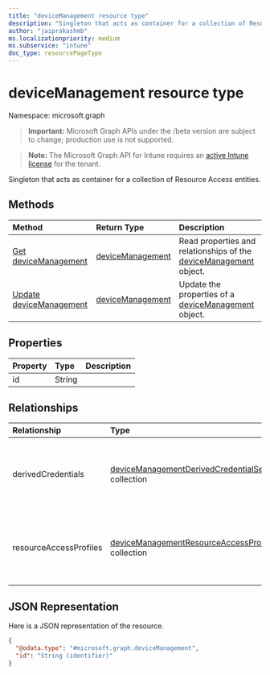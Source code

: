 ```yaml
---
title: "deviceManagement resource type"
description: "Singleton that acts as container for a collection of Resource Access entities."
author: "jaiprakashmb"
ms.localizationpriority: medium
ms.subservice: "intune"
doc_type: resourcePageType
---
```


# deviceManagement resource type

Namespace: microsoft.graph
> **Important:** Microsoft Graph APIs under the /beta version are subject to change; production use is not supported.

> **Note:** The Microsoft Graph API for Intune requires an [active Intune license](https://go.microsoft.com/fwlink/?linkid=839381) for the tenant.


Singleton that acts as container for a collection of Resource Access entities.

## Methods
|Method|Return Type|Description|
|:---|:---|:---|
|[Get deviceManagement](../api/intune-rapolicy-devicemanagement-get.md)|[deviceManagement](../resources/intune-rapolicy-devicemanagement.md)|Read properties and relationships of the [deviceManagement](../resources/intune-rapolicy-devicemanagement.md) object.|
|[Update deviceManagement](../api/intune-rapolicy-devicemanagement-update.md)|[deviceManagement](../resources/intune-rapolicy-devicemanagement.md)|Update the properties of a [deviceManagement](../resources/intune-rapolicy-devicemanagement.md) object.|

## Properties
|Property|Type|Description|
|:---|:---|:---|
|id|String||

## Relationships
|Relationship|Type|Description|
|:---|:---|:---|
|derivedCredentials|[deviceManagementDerivedCredentialSettings](../resources/intune-rapolicy-devicemanagementderivedcredentialsettings.md) collection|Collection of Derived credential settings associated with account.|
|resourceAccessProfiles|[deviceManagementResourceAccessProfileBase](../resources/intune-rapolicy-devicemanagementresourceaccessprofilebase.md) collection|Collection of resource access settings associated with account.|

## JSON Representation
Here is a JSON representation of the resource.
<!-- {
  "blockType": "resource",
  "keyProperty": "id",
  "@odata.type": "microsoft.graph.deviceManagement"
}
-->
``` json
{
  "@odata.type": "#microsoft.graph.deviceManagement",
  "id": "String (identifier)"
}
```
